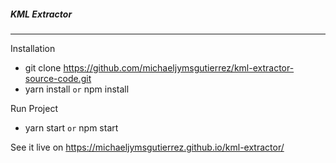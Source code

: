 ##### KML Extractor
---

Installation
- git clone https://github.com/michaeljymsgutierrez/kml-extractor-source-code.git
- yarn install `or` npm install

Run Project
- yarn start `or` npm start


See it live on https://michaeljymsgutierrez.github.io/kml-extractor/
